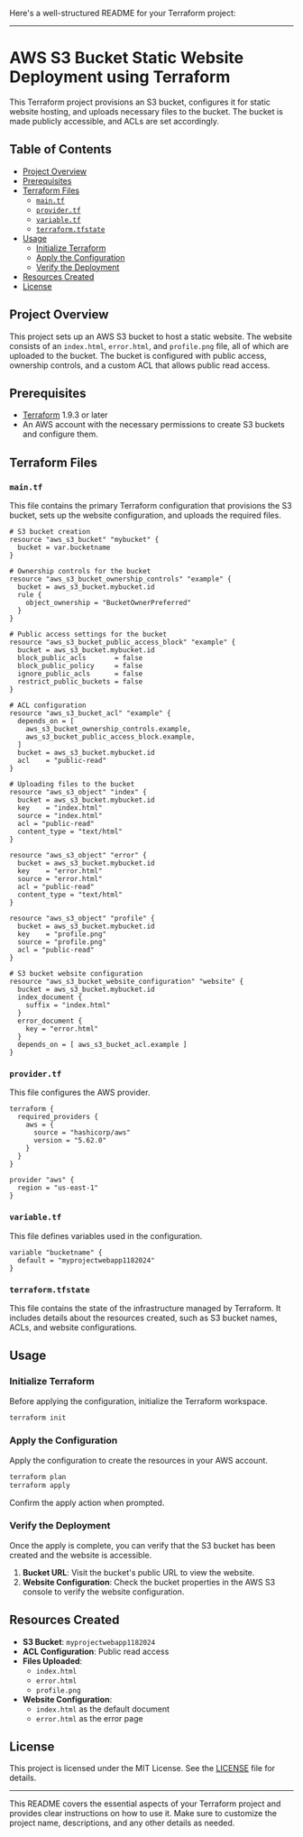 Here's a well-structured README for your Terraform project:

---

# AWS S3 Bucket Static Website Deployment using Terraform

This Terraform project provisions an S3 bucket, configures it for static website hosting, and uploads necessary files to the bucket. The bucket is made publicly accessible, and ACLs are set accordingly.

## Table of Contents

- [Project Overview](#project-overview)
- [Prerequisites](#prerequisites)
- [Terraform Files](#terraform-files)
  - [`main.tf`](#main-tf)
  - [`provider.tf`](#provider-tf)
  - [`variable.tf`](#variable-tf)
  - [`terraform.tfstate`](#terraform-tfstate)
- [Usage](#usage)
  - [Initialize Terraform](#initialize-terraform)
  - [Apply the Configuration](#apply-the-configuration)
  - [Verify the Deployment](#verify-the-deployment)
- [Resources Created](#resources-created)
- [License](#license)

## Project Overview

This project sets up an AWS S3 bucket to host a static website. The website consists of an `index.html`, `error.html`, and `profile.png` file, all of which are uploaded to the bucket. The bucket is configured with public access, ownership controls, and a custom ACL that allows public read access.

## Prerequisites

- [Terraform](https://www.terraform.io/downloads.html) 1.9.3 or later
- An AWS account with the necessary permissions to create S3 buckets and configure them.

## Terraform Files

### `main.tf`

This file contains the primary Terraform configuration that provisions the S3 bucket, sets up the website configuration, and uploads the required files.

```hcl
# S3 bucket creation
resource "aws_s3_bucket" "mybucket" {
  bucket = var.bucketname 
}

# Ownership controls for the bucket
resource "aws_s3_bucket_ownership_controls" "example" {
  bucket = aws_s3_bucket.mybucket.id
  rule {
    object_ownership = "BucketOwnerPreferred"
  }
}

# Public access settings for the bucket
resource "aws_s3_bucket_public_access_block" "example" {
  bucket = aws_s3_bucket.mybucket.id
  block_public_acls       = false
  block_public_policy     = false
  ignore_public_acls      = false
  restrict_public_buckets = false
}

# ACL configuration
resource "aws_s3_bucket_acl" "example" {
  depends_on = [
    aws_s3_bucket_ownership_controls.example,
    aws_s3_bucket_public_access_block.example,
  ]
  bucket = aws_s3_bucket.mybucket.id
  acl    = "public-read"
}

# Uploading files to the bucket
resource "aws_s3_object" "index" {
  bucket = aws_s3_bucket.mybucket.id
  key    = "index.html"
  source = "index.html"
  acl = "public-read"
  content_type = "text/html"
}

resource "aws_s3_object" "error" {
  bucket = aws_s3_bucket.mybucket.id
  key    = "error.html"
  source = "error.html"
  acl = "public-read"
  content_type = "text/html"
}

resource "aws_s3_object" "profile" {
  bucket = aws_s3_bucket.mybucket.id
  key    = "profile.png"
  source = "profile.png"
  acl = "public-read"
}

# S3 bucket website configuration
resource "aws_s3_bucket_website_configuration" "website" {
  bucket = aws_s3_bucket.mybucket.id 
  index_document {
    suffix = "index.html"
  }
  error_document {
    key = "error.html"
  }
  depends_on = [ aws_s3_bucket_acl.example ]
}
```

### `provider.tf`

This file configures the AWS provider.

```hcl
terraform {
  required_providers {
    aws = {
      source = "hashicorp/aws"
      version = "5.62.0"
    }
  }
}

provider "aws" {
  region = "us-east-1"
}
```

### `variable.tf`

This file defines variables used in the configuration.

```hcl
variable "bucketname" {
  default = "myprojectwebapp1182024"
}
```

### `terraform.tfstate`

This file contains the state of the infrastructure managed by Terraform. It includes details about the resources created, such as S3 bucket names, ACLs, and website configurations.

## Usage

### Initialize Terraform

Before applying the configuration, initialize the Terraform workspace.

```bash
terraform init
```

### Apply the Configuration

Apply the configuration to create the resources in your AWS account.

```bash
terraform plan
terraform apply
```

Confirm the apply action when prompted.

### Verify the Deployment

Once the apply is complete, you can verify that the S3 bucket has been created and the website is accessible.

1. **Bucket URL**: Visit the bucket's public URL to view the website.
2. **Website Configuration**: Check the bucket properties in the AWS S3 console to verify the website configuration.

## Resources Created

- **S3 Bucket**: `myprojectwebapp1182024`
- **ACL Configuration**: Public read access
- **Files Uploaded**:
  - `index.html`
  - `error.html`
  - `profile.png`
- **Website Configuration**:
  - `index.html` as the default document
  - `error.html` as the error page

## License

This project is licensed under the MIT License. See the [LICENSE](LICENSE) file for details.

---

This README covers the essential aspects of your Terraform project and provides clear instructions on how to use it. Make sure to customize the project name, descriptions, and any other details as needed.
